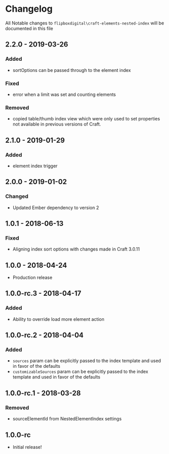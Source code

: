 # Changelog
All Notable changes to `flipboxdigital\craft-elements-nested-index` will be documented in this file

## 2.2.0 - 2019-03-26
### Added
- sortOptions can be passed through to the element index

### Fixed
- error when a limit was set and counting elements

### Removed
- copied table/thumb index view which were only used to set properties not available in previous versions of Craft.

## 2.1.0 - 2019-01-29
### Added
- element index trigger

## 2.0.0 - 2019-01-02
### Changed
- Updated Ember dependency to version 2 

## 1.0.1 - 2018-06-13
### Fixed
- Aligning index sort options with changes made in Craft 3.0.11

## 1.0.0 - 2018-04-24
- Production release

## 1.0.0-rc.3 - 2018-04-17
### Added
- Ability to override load more element action

## 1.0.0-rc.2 - 2018-04-04
### Added
- `sources` param can be explicitly passed to the index template and used in favor of the defaults
- `customizableSources` param can be explicitly passed to the index template and used in favor of the defaults

## 1.0.0-rc.1 - 2018-03-28
### Removed
- sourceElementId from NestedElementIndex settings

## 1.0.0-rc
- Initial release!
